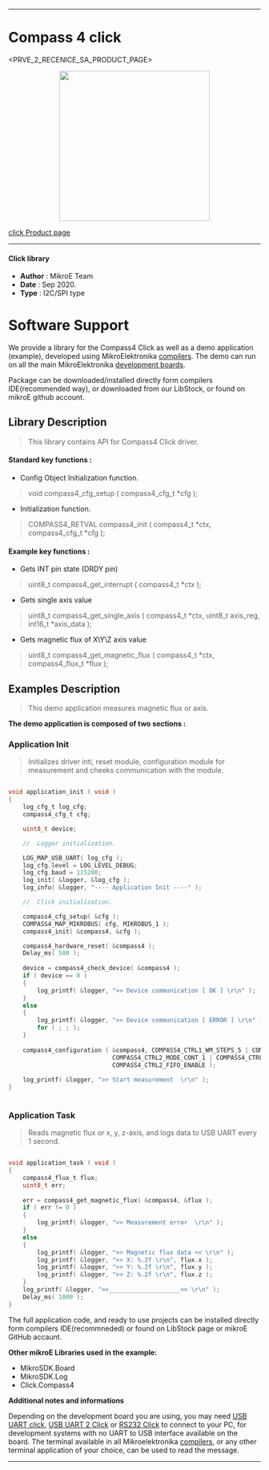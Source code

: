
---
# Compass 4 click

<PRVE_2_RECENICE_SA_PRODUCT_PAGE>

<p align="center">
  <img src="@{CLICK_IMAGE_LINK}" height=300px>
</p>


[click Product page](<CLICK_PRODUCT_PAGE_LINK>)

---


#### Click library 

- **Author**        : MikroE Team
- **Date**          : Sep 2020.
- **Type**          : I2C/SPI type


# Software Support

We provide a library for the Compass4 Click 
as well as a demo application (example), developed using MikroElektronika 
[compilers](http://shop.mikroe.com/compilers). 
The demo can run on all the main MikroElektronika [development boards](http://shop.mikroe.com/development-boards).

Package can be downloaded/installed directly form compilers IDE(recommended way), or downloaded from our LibStock, or found on mikroE github account. 

## Library Description

> This library contains API for Compass4 Click driver.

#### Standard key functions :

- Config Object Initialization function.
> void compass4_cfg_setup ( compass4_cfg_t *cfg ); 
 
- Initialization function.
> COMPASS4_RETVAL compass4_init ( compass4_t *ctx, compass4_cfg_t *cfg );

#### Example key functions :

- Gets INT pin state (DRDY pin)
> uint8_t compass4_get_interrupt ( compass4_t *ctx );
 
- Gets single axis value
> uint8_t compass4_get_single_axis ( compass4_t *ctx, uint8_t axis_reg, int16_t *axis_data );

- Gets magnetic flux of X\Y\Z axis value
> uint8_t compass4_get_magnetic_flux ( compass4_t *ctx, compass4_flux_t *flux );

## Examples Description

> This demo application measures magnetic flux or axis.

**The demo application is composed of two sections :**

### Application Init 

> Initializes driver inti, reset module,
> configuration module for measurement and
> cheeks communication with the module.

```c

void application_init ( void )
{
    log_cfg_t log_cfg;
    compass4_cfg_t cfg;

    uint8_t device;

    //  Logger initialization.

    LOG_MAP_USB_UART( log_cfg );
    log_cfg.level = LOG_LEVEL_DEBUG;
    log_cfg.baud = 115200;
    log_init( &logger, &log_cfg );
    log_info( &logger, "---- Application Init ----" );

    //  Click initialization.

    compass4_cfg_setup( &cfg );
    COMPASS4_MAP_MIKROBUS( cfg, MIKROBUS_1 );
    compass4_init( &compass4, &cfg );

    compass4_hardware_reset( &compass4 );
    Delay_ms( 500 );
    
    device = compass4_check_device( &compass4 );
    if ( device == 0 )
    {
        log_printf( &logger, ">> Device communication [ OK ] \r\n" );
    }
    else
    {
        log_printf( &logger, ">> Device communication [ ERROR ] \r\n" );
        for ( ; ; );
    }
    
    compass4_configuration ( &compass4, COMPASS4_CTRL1_WM_STEPS_5 | COMPASS4_CTRL1_NOISE_ENABLE,
                             COMPASS4_CTRL2_MODE_CONT_1 | COMPASS4_CTRL2_SDR_LOW_NOISE |
                             COMPASS4_CTRL2_FIFO_ENABLE );
                             
    log_printf( &logger, ">> Start measurement  \r\n" );
}
  
```

### Application Task

> Reads magnetic flux or x, y, z-axis, 
> and logs data to USB UART every 1 second.

```c

void application_task ( void )
{
    compass4_flux_t flux;
    uint8_t err;
    
    err = compass4_get_magnetic_flux( &compass4, &flux );
    if ( err != 0 )
    {
        log_printf( &logger, ">> Measurement error  \r\n" );
    }
    else
    {
        log_printf( &logger, ">> Magnetic flux data << \r\n" );
        log_printf( &logger, ">> X: %.2f \r\n", flux.x );
        log_printf( &logger, ">> Y: %.2f \r\n", flux.y );
        log_printf( &logger, ">> Z: %.2f \r\n", flux.z );
    }
    log_printf( &logger, ">>____________________<< \r\n" );
    Delay_ms( 1000 );
}

```

The full application code, and ready to use projects can be  installed directly form compilers IDE(recommneded) or found on LibStock page or mikroE GitHub accaunt.

**Other mikroE Libraries used in the example:** 

- MikroSDK.Board
- MikroSDK.Log
- Click.Compass4

**Additional notes and informations**

Depending on the development board you are using, you may need 
[USB UART click](http://shop.mikroe.com/usb-uart-click), 
[USB UART 2 Click](http://shop.mikroe.com/usb-uart-2-click) or 
[RS232 Click](http://shop.mikroe.com/rs232-click) to connect to your PC, for 
development systems with no UART to USB interface available on the board. The 
terminal available in all Mikroelektronika 
[compilers](http://shop.mikroe.com/compilers), or any other terminal application 
of your choice, can be used to read the message.



---
